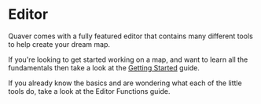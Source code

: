 # Editor

Quaver comes with a fully featured editor that contains many different tools to help create your dream map. 

If you're looking to get started working on a map, and want to learn all the fundamentals then take a look at the [Getting Started](/docs/Editor/Gettingstarted) guide. 

If you already know the basics and are wondering what each of the little tools do, take a look at the Editor Functions guide.

